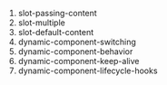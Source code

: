 1. slot-passing-content
1. slot-multiple
1. slot-default-content
1. dynamic-component-switching
1. dynamic-component-behavior
1. dynamic-component-keep-alive
1. dynamic-component-lifecycle-hooks